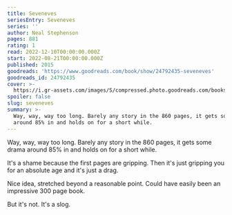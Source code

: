 ```yaml
---
title: Seveneves
seriesEntry: Seveneves
series: ''
author: Neal Stephenson
pages: 881
rating: 1
read: 2022-12-10T00:00:00.000Z
start: 2022-08-21T00:00:00.000Z
published: 2015
goodreads: 'https://www.goodreads.com/book/show/24792435-seveneves'
goodreads_id: 24792435
cover: >-
  https://i.gr-assets.com/images/S/compressed.photo.goodreads.com/books/1457571140l/24792435._SX315_.jpg
spoiler: false
slug: seveneves
summary: >-
  Way, way, way too long. Barely any story in the 860 pages, it gets some drama
  around 85% in and holds on for a short while.
---
```

Way, way, way too long. Barely any story in the 860 pages, it gets some drama around 85% in and holds on for a short while.

It's a shame because the first pages are gripping. Then it's just gripping you for an absolute age and it's just a drag.

Nice idea, stretched beyond a reasonable point. Could have easily been an impressive 300 page book.

But it's not. It's a slog.

